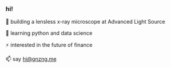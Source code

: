 ### hi!

 🔬 building a lensless x-ray microscope at Advanced Light Source
 
 🐍 learning python and data science
 
 ⚡️ interested in the future of finance
 
 📫 say hi@gnzng.me
